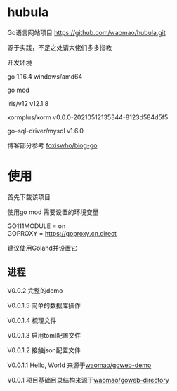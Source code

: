 # hubula

Go语言网站项目 https://github.com/waomao/hubula.git

源于实践，不足之处请大佬们多多指教



开发环境

go 1.16.4  windows/amd64

go mod

iris/v12 v12.1.8

xormplus/xorm v0.0.0-20210512135344-8123d584d5f5

go-sql-driver/mysql v1.6.0



博客部分参考 [foxiswho/blog-go](https://github.com/foxiswho/blog-go.git)



# 使用

首先下载该项目

使用go mod 需要设置的环境变量

GO111MODULE = on   
GOPROXY = https://goproxy.cn,direct

建议使用Goland并设置它



## 进程

V0.0.2 完整的demo

V0.0.1.5 简单的数据库操作

V0.0.1.4 梳理文件

V0.0.1.3 启用toml配置文件

V0.0.1.2 接触json配置文件

V0.0.1.1 Hello, World 来源于[waomao/goweb-demo](https://github.com/waomao/goweb-demo)

V0.0.1 项目基础目录结构来源于[waomao/goweb-directory](https://github.com/waomao/goweb-directory)





